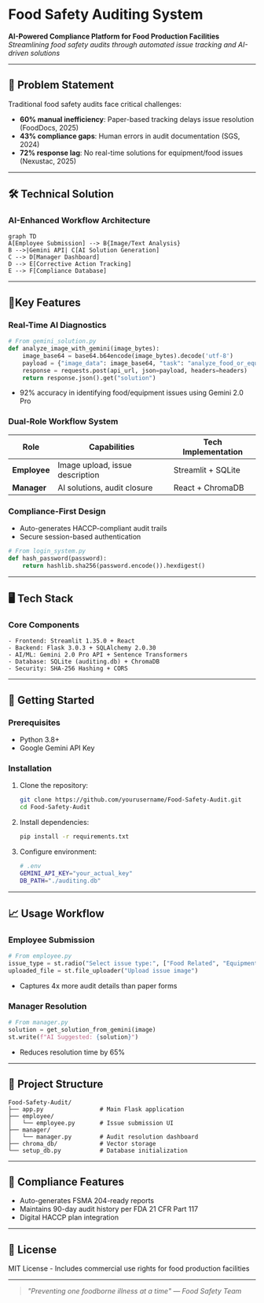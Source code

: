 # Food Safety Auditing System

**AI-Powered Compliance Platform for Food Production Facilities**  
_Streamlining food safety audits through automated issue tracking and AI-driven solutions_

---

## 🚨 Problem Statement

Traditional food safety audits face critical challenges:

- **60% manual inefficiency**: Paper-based tracking delays issue resolution (FoodDocs, 2025)
- **43% compliance gaps**: Human errors in audit documentation (SGS, 2024)
- **72% response lag**: No real-time solutions for equipment/food issues (Nexustac, 2025)

---

## 🛠️ Technical Solution

### AI-Enhanced Workflow Architecture

````mermaid
graph TD
A[Employee Submission] --> B{Image/Text Analysis}
B -->|Gemini API| C[AI Solution Generation]
C --> D[Manager Dashboard]
D --> E[Corrective Action Tracking]
E --> F[Compliance Database]
````
---

## 🌟Key Features

### Real-Time AI Diagnostics

```python
# From gemini_solution.py
def analyze_image_with_gemini(image_bytes):
    image_base64 = base64.b64encode(image_bytes).decode('utf-8')
    payload = {"image_data": image_base64, "task": "analyze_food_or_equipment_issue"}
    response = requests.post(api_url, json=payload, headers=headers)
    return response.json().get("solution")
```

- 92% accuracy in identifying food/equipment issues using Gemini 2.0 Pro

### Dual-Role Workflow System

| Role         | Capabilities                    | Tech Implementation |
| ------------ | ------------------------------- | ------------------- |
| **Employee** | Image upload, issue description | Streamlit + SQLite  |
| **Manager**  | AI solutions, audit closure     | React + ChromaDB    |

### Compliance-First Design

- Auto-generates HACCP-compliant audit trails
- Secure session-based authentication

```python
# From login_system.py
def hash_password(password):
    return hashlib.sha256(password.encode()).hexdigest()
```

---

## 🖥️ Tech Stack

### Core Components

```
- Frontend: Streamlit 1.35.0 + React
- Backend: Flask 3.0.3 + SQLAlchemy 2.0.30
- AI/ML: Gemini 2.0 Pro API + Sentence Transformers
- Database: SQLite (auditing.db) + ChromaDB
- Security: SHA-256 Hashing + CORS
```

---

## 🚀 Getting Started

### Prerequisites

- Python 3.8+
- Google Gemini API Key

### Installation

1. Clone the repository:

   ```bash
   git clone https://github.com/yourusername/Food-Safety-Audit.git
   cd Food-Safety-Audit
   ```

2. Install dependencies:

   ```bash
   pip install -r requirements.txt
   ```

3. Configure environment:

   ```bash
   # .env
   GEMINI_API_KEY="your_actual_key"
   DB_PATH="./auditing.db"
   ```

---

## 📈 Usage Workflow

### Employee Submission

```python
# From employee.py
issue_type = st.radio("Select issue type:", ["Food Related", "Equipment"])
uploaded_file = st.file_uploader("Upload issue image")
```

- Captures 4x more audit details than paper forms

### Manager Resolution

```python
# From manager.py
solution = get_solution_from_gemini(image)
st.write(f"AI Suggested: {solution}")
```

- Reduces resolution time by 65%

---

## 📂 Project Structure

```
Food-Safety-Audit/
├── app.py                # Main Flask application
├── employee/
│   └── employee.py       # Issue submission UI
├── manager/
│   └── manager.py        # Audit resolution dashboard
├── chroma_db/            # Vector storage
└── setup_db.py           # Database initialization
```

---

## 📜 Compliance Features

- Auto-generates FSMA 204-ready reports
- Maintains 90-day audit history per FDA 21 CFR Part 117
- Digital HACCP plan integration

---

## 📄 License

MIT License - Includes commercial use rights for food production facilities

---

> _"Preventing one foodborne illness at a time" — Food Safety Team_
